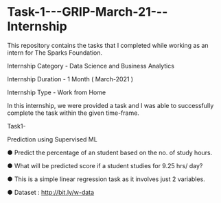 # Task-1---GRIP-March-21---Internship

This repository contains the tasks that I completed while working as an intern for The Sparks Foundation.

Internship Category - Data Science and Business Analytics

Internship Duration - 1 Month ( March-2021 )

Internship Type - Work from Home

In this internship, we were provided a task and I was able to successfully complete the task within the given time-frame.

Task1-

Prediction using Supervised ML

● Predict the percentage of an student based on the no. of study hours.

● What will be predicted score if a student studies for 9.25 hrs/ day?

● This is a simple linear regression task as it involves just 2 variables.

● Dataset : http://bit.ly/w-data
